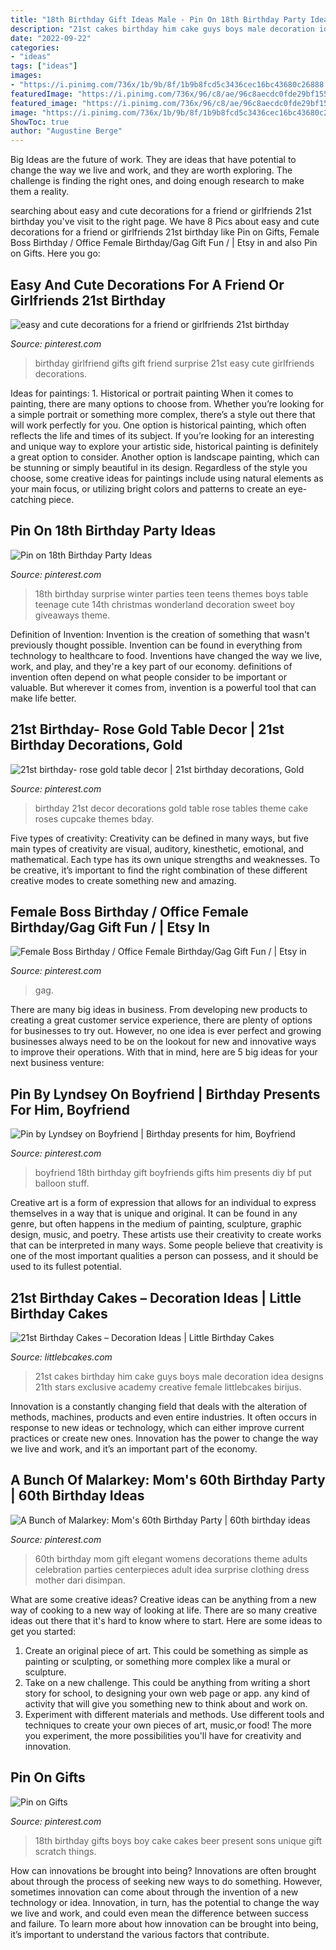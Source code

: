 ```yaml
---
title: "18th Birthday Gift Ideas Male - Pin On 18th Birthday Party Ideas"
description: "21st cakes birthday him cake guys boys male decoration idea designs 21th stars exclusive academy creative female littlebcakes birijus"
date: "2022-09-22"
categories:
- "ideas"
tags: ["ideas"]
images:
- "https://i.pinimg.com/736x/1b/9b/8f/1b9b8fcd5c3436cec16bc43680c26888.jpg"
featuredImage: "https://i.pinimg.com/736x/96/c8/ae/96c8aecdc0fde29bf1558f02b8527f72--party-ideas-for-adults-fiesta-party.jpg"
featured_image: "https://i.pinimg.com/736x/96/c8/ae/96c8aecdc0fde29bf1558f02b8527f72--party-ideas-for-adults-fiesta-party.jpg"
image: "https://i.pinimg.com/736x/1b/9b/8f/1b9b8fcd5c3436cec16bc43680c26888.jpg"
ShowToc: true
author: "Augustine Berge"
---
```



Big Ideas are the future of work. They are ideas that have potential to change the way we live and work, and they are worth exploring. The challenge is finding the right ones, and doing enough research to make them a reality.

	

		
searching about easy and cute decorations for a friend or girlfriends 21st birthday you've visit to the right page. We have 8 Pics about easy and cute decorations for a friend or girlfriends 21st birthday like Pin on Gifts, Female Boss Birthday / Office Female Birthday/Gag Gift Fun / | Etsy in and also Pin on Gifts. Here you go:
		
    
## Easy And Cute Decorations For A Friend Or Girlfriends 21st Birthday

<img loading=lazy src="https://i.pinimg.com/736x/ce/66/49/ce6649a9d1dccc46c8539e3cd1b48c79--birthday-ideas-for-girlfriend-girlfriend-gift.jpg" onerror="this.onerror=null;this.src='https://tse1.mm.bing.net/th?id=OIP.E4HVbTf8b7TVLw5BsuFOVQHaJ3&amp;pid=15.1';" alt="easy and cute decorations for a friend or girlfriends 21st birthday">

_Source: pinterest.com_

>birthday girlfriend gifts gift friend surprise 21st easy cute girlfriends decorations. 

	

Ideas for paintings: 1. Historical or portrait painting
When it comes to painting, there are many options to choose from. Whether you’re looking for a simple portrait or something more complex, there’s a style out there that will work perfectly for you. One option is historical painting, which often reflects the life and times of its subject. If you’re looking for an interesting and unique way to explore your artistic side, historical painting is definitely a great option to consider. Another option is landscape painting, which can be stunning or simply beautiful in its design. Regardless of the style you choose, some creative ideas for paintings include using natural elements as your main focus, or utilizing bright colors and patterns to create an eye-catching piece.

    
## Pin On 18th Birthday Party Ideas

<img loading=lazy src="https://i.pinimg.com/originals/7e/73/a2/7e73a2d319c94ad38ee246e30ecd09c6.jpg" onerror="this.onerror=null;this.src='https://tse2.mm.bing.net/th?id=OIP.hsUApkdxWe2JZlsLdETKnAHaJ3&amp;pid=15.1';" alt="Pin on 18th Birthday Party Ideas">

_Source: pinterest.com_

>18th birthday surprise winter parties teen teens themes boys table teenage cute 14th christmas wonderland decoration sweet boy giveaways theme. 

	

Definition of Invention:
Invention is the creation of something that wasn't previously thought possible. Invention can be found in everything from technology to healthcare to food. Inventions have changed the way we live, work, and play, and they're a key part of our economy. definitions of invention often depend on what people consider to be important or valuable. But wherever it comes from, invention is a powerful tool that can make life better.

    
## 21st Birthday- Rose Gold Table Decor | 21st Birthday Decorations, Gold

<img loading=lazy src="https://i.pinimg.com/736x/89/1a/7e/891a7ed2aef322d62a8f77893ac5097d.jpg" onerror="this.onerror=null;this.src='https://tse1.mm.bing.net/th?id=OIP.HmXj9jnTP4LVun6YFMEGUQHaNK&amp;pid=15.1';" alt="21st birthday- rose gold table decor | 21st birthday decorations, Gold">

_Source: pinterest.com_

>birthday 21st decor decorations gold table rose tables theme cake roses cupcake themes bday. 

	

Five types of creativity:
Creativity can be defined in many ways, but five main types of creativity are visual, auditory, kinesthetic, emotional, and mathematical. Each type has its own unique strengths and weaknesses. To be creative, it’s important to find the right combination of these different creative modes to create something new and amazing.

    
## Female Boss Birthday / Office Female Birthday/Gag Gift Fun / | Etsy In

<img loading=lazy src="https://i.pinimg.com/736x/1b/9b/8f/1b9b8fcd5c3436cec16bc43680c26888.jpg" onerror="this.onerror=null;this.src='https://tse3.mm.bing.net/th?id=OIP.8NolzWKPQqgOVTs4kDnaQAHaJ3&amp;pid=15.1';" alt="Female Boss Birthday / Office Female Birthday/Gag Gift Fun / | Etsy in">

_Source: pinterest.com_

>gag. 

	

There are many big ideas in business. From developing new products to creating a great customer service experience, there are plenty of options for businesses to try out. However, no one idea is ever perfect and growing businesses always need to be on the lookout for new and innovative ways to improve their operations. With that in mind, here are 5 big ideas for your next business venture: 

    
## Pin By Lyndsey On Boyfriend | Birthday Presents For Him, Boyfriend

<img loading=lazy src="https://i.pinimg.com/736x/e1/15/de/e115deb73be00a8caf4c57267504f411--boyfriend-presents-boyfriend-ideas.jpg" onerror="this.onerror=null;this.src='https://tse3.mm.bing.net/th?id=OIP.0jO8V9YPhEZma2CMakSBkgHaJ6&amp;pid=15.1';" alt="Pin by Lyndsey on Boyfriend | Birthday presents for him, Boyfriend">

_Source: pinterest.com_

>boyfriend 18th birthday gift boyfriends gifts him presents diy bf put balloon stuff. 

	

Creative art is a form of expression that allows for an individual to express themselves in a way that is unique and original. It can be found in any genre, but often happens in the medium of painting, sculpture, graphic design, music, and poetry. These artists use their creativity to create works that can be interpreted in many ways. Some people believe that creativity is one of the most important qualities a person can possess, and it should be used to its fullest potential.

    
## 21st Birthday Cakes – Decoration Ideas | Little Birthday Cakes

<img loading=lazy src="http://www.littlebcakes.com/wp-content/uploads/2014/02/21st-Birthday-Cakes-Ideas.jpg" onerror="this.onerror=null;this.src='https://tse1.mm.bing.net/th?id=OIP.BbFnVRgMcvOqnF1ufGsxXgHaFj&amp;pid=15.1';" alt="21st Birthday Cakes – Decoration Ideas | Little Birthday Cakes">

_Source: littlebcakes.com_

>21st cakes birthday him cake guys boys male decoration idea designs 21th stars exclusive academy creative female littlebcakes birijus. 

	

Innovation is a constantly changing field that deals with the alteration of methods, machines, products and even entire industries. It often occurs in response to new ideas or technology, which can either improve current practices or create new ones. Innovation has the power to change the way we live and work, and it’s an important part of the economy.

    
## A Bunch Of Malarkey: Mom&#039;s 60th Birthday Party | 60th Birthday Ideas

<img loading=lazy src="https://i.pinimg.com/736x/96/c8/ae/96c8aecdc0fde29bf1558f02b8527f72--party-ideas-for-adults-fiesta-party.jpg" onerror="this.onerror=null;this.src='https://tse4.mm.bing.net/th?id=OIP.OZeuhiYHfIE9SCN_BVFKuAHaE7&amp;pid=15.1';" alt="A Bunch of Malarkey: Mom&#039;s 60th Birthday Party | 60th birthday ideas">

_Source: pinterest.com_

>60th birthday mom gift elegant womens decorations theme adults celebration parties centerpieces adult idea surprise clothing dress mother dari disimpan. 

	

What are some creative ideas?
Creative ideas can be anything from a new way of cooking to a new way of looking at life. There are so many creative ideas out there that it's hard to know where to start. Here are some ideas to get you started: 
1. Create an original piece of art. This could be something as simple as painting or sculpting, or something more complex like a mural or sculpture. 
2. Take on a new challenge. This could be anything from writing a short story for school, to designing your own web page or app. any kind of activity that will give you something new to think about and work on. 
3. Experiment with different materials and methods. Use different tools and techniques to create your own pieces of art, music,or food! The more you experiment, the more possibilities you'll have for creativity and innovation.

    
## Pin On Gifts

<img loading=lazy src="https://i.pinimg.com/736x/b7/08/52/b7085244ff480d700da858e4476665f1.jpg" onerror="this.onerror=null;this.src='https://tse2.mm.bing.net/th?id=OIP.lDxxXTqeuV8Cfi0vRoW10QHaJ3&amp;pid=15.1';" alt="Pin on Gifts">

_Source: pinterest.com_

>18th birthday gifts boys boy cake cakes beer present sons unique gift scratch things. 

	

How can innovations be brought into being?
Innovations are often brought about through the process of seeking new ways to do something. However, sometimes innovation can come about through the invention of a new technology or idea. Innovation, in turn, has the potential to change the way we live and work, and could even mean the difference between success and failure. To learn more about how innovation can be brought into being, it’s important to understand the various factors that contribute.

